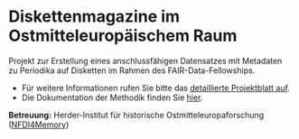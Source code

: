 # Diskettenmagazine im Ostmitteleuropäischem Raum

Projekt zur Erstellung eines anschlussfähigen Datensatzes mit Metadaten zu Periodika auf Disketten im Rahmen
des FAIR-Data-Fellowships. 
* Für weitere Informationen rufen Sie bitte das
[detaillierte Projektblatt auf](docs/project_card.txt).
* Die Dokumentation der Methodik finden Sie [hier](docs/project_documentation.md).

**Betreuung:** Herder-Institut für historische Ostmitteleuropaforschung ([NFDI4Memory](https://4memory.de/))
